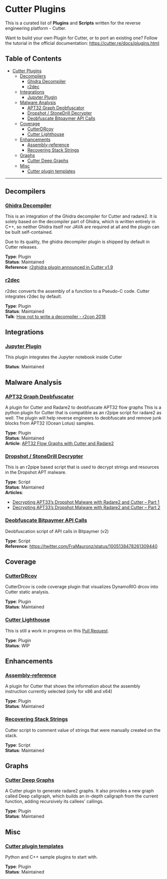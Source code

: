 # Cutter Plugins
This is a curated list of **Plugins** and **Scripts** written for the reverse engineering platform - Cutter.

Want to build your own Plugin for Cutter, or to port an existing one? Follow the tutorial in the official documentation: https://cutter.re/docs/plugins.html


## Table of Contents
- [Cutter Plugins](#Cutter-Plugins)
  - [Decompilers](#Integrations)
    - [Ghidra Decompiler](#Ghidra-Decompiler)
    - [r2dec](#r2dec)
  - [Integrations](#Integrations)
    - [Jupyter Plugin](#Jupyter-Plugin)
  - [Malware Analysis](#Malware-Analysis)
    - [APT32 Graph Deobfuscator](#APT32-Graph-Deobfuscator)
    - [Dropshot / StoneDrill Decrypter](#Dropshot--StoneDrill-Decrypter)
    - [Deobfuscate Bitpaymer API Calls](#Deobfuscate-Bitpaymer-API-Calls)
  - [Coverage](#Coverage)
    - [CutterDRcov](#CutterDRcov)
    - [Cutter Lighthouse](#Cutter-Lighthouse)
  - [Enhancements](#Enhancements)
    - [Assembly-reference](#Assembly-reference)
    - [Recovering Stack Strings](#Recovering-Stack-Strings)
  - [Graphs](#Graphs)
    - [Cutter Deep Graphs](#Cutter-Deep-Graphs)
  - [Misc](#Misc)
    - [Cutter plugin templates](#Cutter-plugin-templates)
---

## Decompilers

### [Ghidra Decompiler](https://github.com/radareorg/r2ghidra-dec)
This is an integration of the Ghidra decompiler for Cutter and radare2. It is solely based on the decompiler part of Ghidra, which is written entirely in C++, so neither Ghidra itself nor JAVA are required at all and the plugin can be built self-contained.

Due to its quality, the ghidra decompiler plugin is shipped by default in Cutter releases.

**Type**: Plugin  
**Status**: Maintained  
**Reference**: [r2ghidra plugin announced in Cutter v1.9](https://twitter.com/r2gui/status/1169912280001208321)

### [r2dec](https://github.com/wargio/r2dec-js)
r2dec converts the assembly of a function to a Pseudo-C code. Cutter integrates r2dec by default. 

**Type**: Plugin  
**Status**: Maintained  
**Talk**: [How not to write a decompiler - r2con 2018](https://www.youtube.com/watch?v=2siU7B0PjPI)

## Integrations
### [Jupyter Plugin](https://github.com/radareorg/cutter-jupyter  )

This plugin integrates the Jupyter notebook inside Cutter

**Status**: Maintained  



## Malware Analysis


### [APT32 Graph Deobfuscator](https://github.com/CheckPointSW/Cyber-Research/blob/master/Malware/APT32/APT32GraphDeobfuscator.py)
A plugin for Cutter and Radare2 to deobfuscate APT32 flow graphs
This is a python plugin for Cutter that is compatible as an r2pipe script for
radare2 as well. The plugin will help reverse engineers to deobfuscate and remove
junk blocks from APT32 (Ocean Lotus) samples.

**Type**: Plugin  
**Status**: Maintained  
**Article**: [APT32 Flow Graphs with Cutter and Radare2](https://research.checkpoint.com/deobfuscating-apt32-flow-graphs-with-cutter-and-radare2/)


### [Dropshot / StoneDrill Decrypter](https://github.com/ITAYC0HEN/A-journey-into-Radare2/blob/master/Part%203%20-%20Malware%20analysis/decrypt_dropshot.py)
This is an r2pipe based script that is used to decrypt strings and resources in the Dropshot APT malware.

**Type**: Script  
**Status**: Maintained  
**Articles**: 
 - [Decrypting APT33’s Dropshot Malware with Radare2 and Cutter – Part 1](https://www.megabeets.net/decrypting-dropshot-with-radare2-and-cutter-part-1)
 - [Decrypting APT33’s Dropshot Malware with Radare2 and Cutter – Part 2](https://www.megabeets.net/decrypting-dropshot-with-radare2-and-cutter-part-2)


### [Deobfuscate Bitpaymer API Calls](https://github.com/mauronz/malware_analysis/blob/master/deobf_bitpaymer_cutter.py)
Deobfuscation script of API calls in Bitpaymer (v2)

**Type**: Script  
**Reference**: https://twitter.com/FraMauronz/status/1005138478261309440

## Coverage

### [CutterDRcov](https://github.com/oddcoder/CutterDRcov)
CutterDrcov is code coverage plugin that visualizes DynamoRIO drcov into Cutter static analysis.

**Type**: Plugin  
**Status**: Maintained  

### [Cutter Lighthouse](https://github.com/gaasedelen/lighthouse)

This is still a work in progress on this [Pull Request](https://github.com/gaasedelen/lighthouse/pull/65).

**Type**: Plugin  
**Status**: WIP  


## Enhancements

### [Assembly-reference](https://github.com/daringjoker/Assembly-refrence)

A plugin for Cutter that shows the information about the assembly instruction currently selected (only for x86 and x64)

**Type**: Plugin  
**Status**: Maintained

### [Recovering Stack Strings](https://github.com/securitykitten/cutter_scripts/blob/master/scripts/cutter_stackstrings.py)

Cutter script to comment value of strings that were manually created on the stack.

**Type**: Script  
**Status**: Maintained



## Graphs

### [Cutter Deep Graphs](https://github.com/JavierYuste/radare2-deep-graph)
A Cutter plugin to generate radare2 graphs. It also provides a new graph called Deep callgraph, which builds an in-depth callgraph from the current function, adding recursively its callees' callings.

**Type**: Plugin  
**Status**: Maintained


## Misc
### [Cutter plugin templates](https://github.com/radareorg/cutter/tree/master/src/plugins)
Python and C++ sample plugins to start with.

**Type**: Plugin  
**Status**: Maintained
